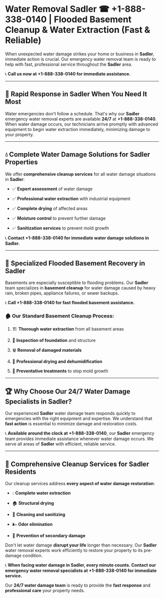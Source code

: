 # Water Removal Sadler ☎ +1-888-338-0140 | Flooded Basement Cleanup & Water Extraction (Fast & Reliable)

When unexpected water damage strikes your home or business in **Sadler**, immediate action is crucial. Our emergency water removal team is ready to help with fast, professional service throughout the **Sadler** area. 

📞 **Call us now at +1-888-338-0140 for immediate assistance.**
---
## 🚀 Rapid Response in Sadler When You Need It Most
Water emergencies don't follow a schedule. That's why our **Sadler** emergency water removal experts are available **24/7** at **+1-888-338-0140**. When water damage occurs, our technicians arrive promptly with advanced equipment to begin water extraction immediately, minimizing damage to your property.
---
## 💧 Complete Water Damage Solutions for Sadler Properties
We offer **comprehensive cleanup services** for all water damage situations in **Sadler**:
- ✅ **Expert assessment** of water damage  
- ✅ **Professional water extraction** with industrial equipment  
- ✅ **Complete drying** of affected areas  
- ✅ **Moisture control** to prevent further damage  
- ✅ **Sanitization services** to prevent mold growth  
📞 **Contact +1-888-338-0140 for immediate water damage solutions in Sadler.**
---
## 🌊 Specialized Flooded Basement Recovery in Sadler
Basements are especially susceptible to flooding problems. Our **Sadler** team specializes in **basement cleanup** for water damage caused by heavy rain, broken pipes, appliance failures, or sewer backups. 
📞 **Call +1-888-338-0140 for fast flooded basement assistance.**
### 🏚️ Our Standard Basement Cleanup Process:
1. 🏗️ **Thorough water extraction** from all basement areas  
2. 🔎 **Inspection of foundation** and structure  
3. 🗑️ **Removal of damaged materials**  
4. 💨 **Professional drying and dehumidification**  
5. 🚫 **Preventative treatments** to stop mold growth  
---
## 🏆 Why Choose Our 24/7 Water Damage Specialists in Sadler?
Our experienced **Sadler** water damage team responds quickly to emergencies with the right equipment and expertise. We understand that **fast action** is essential to minimize damage and restoration costs.
📞 **Available around the clock at +1-888-338-0140**, our **Sadler** emergency team provides immediate assistance whenever water damage occurs. We serve all areas of **Sadler** with efficient, reliable service.
---
## 🧹 Comprehensive Cleanup Services for Sadler Residents
Our cleanup services address **every aspect of water damage restoration**:
- 💧 **Complete water extraction**  
- 🏠 **Structural drying**  
- 🧼 **Cleaning and sanitizing**  
- 🌬️ **Odor elimination**  
- 🚫 **Prevention of secondary damage**  
Don't let water damage **disrupt your life** longer than necessary. Our **Sadler** water removal experts work efficiently to restore your property to its pre-damage condition.
📞 **When facing water damage in Sadler, every minute counts. Contact our emergency water removal specialists at +1-888-338-0140 for immediate service.**
Our **24/7 water damage team** is ready to provide the **fast response** and **professional care** your property needs.
